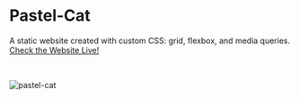 # Pastel-Cat
A static website created with custom CSS: grid, flexbox, and media queries. <a href="https://parajdox1.github.io/Pastel-Cat/">Check the Website Live!</a>

<br/>

![pastel-cat](https://user-images.githubusercontent.com/62003240/131102686-ddf56b3b-1815-4d8b-82b3-5fa32548d1c1.png)
